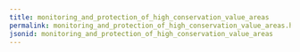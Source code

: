 ```yaml
---
title: monitoring_and_protection_of_high_conservation_value_areas
permalink: monitoring_and_protection_of_high_conservation_value_areas.html
jsonid: monitoring_and_protection_of_high_conservation_value_areas
---
```


